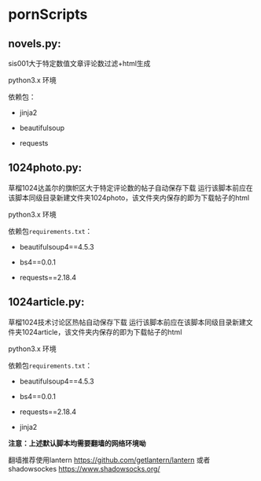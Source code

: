 # pornScripts

## novels.py:

sis001大于特定数值文章评论数过滤+html生成

python3.x 环境

依赖包：

+ jinja2

+ beautifulsoup

+ requests


## 1024photo.py:

草榴1024达盖尔的旗帜区大于特定评论数的帖子自动保存下载
运行该脚本前应在该脚本同级目录新建文件夹1024photo，该文件夹内保存的即为下载帖子的html

python3.x 环境

依赖包`requirements.txt`：

+ beautifulsoup4==4.5.3

+ bs4==0.0.1

+ requests==2.18.4

## 1024article.py:

草榴1024技术讨论区热帖自动保存下载
运行该脚本前应在该脚本同级目录新建文件夹1024article，该文件夹内保存的即为下载帖子的html

python3.x 环境

依赖包`requirements.txt`：

+ beautifulsoup4==4.5.3

+ bs4==0.0.1

+ requests==2.18.4

+ jinja2

**注意：上述默认脚本均需要翻墙的网络环境呦** 


翻墙推荐使用lantern https://github.com/getlantern/lantern    或者 shadowsockes https://www.shadowsocks.org/  
